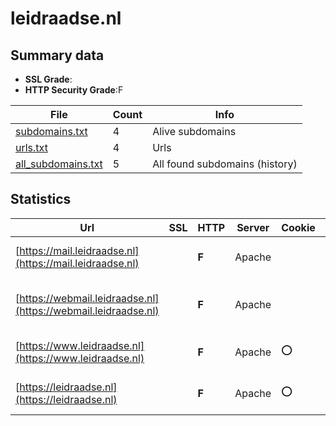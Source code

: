 

# leidraadse.nl
## Summary data


 - **SSL Grade**:
 - **HTTP Security Grade**:F


| File       | Count | Info |
|------------|-------|------|
|[subdomains.txt](/data/leidraadse.nl/subdomains.txt)|4|Alive subdomains|
|[urls.txt](/data/leidraadse.nl/urls.txt)|4|Urls|
|[all_subdomains.txt](/data/leidraadse.nl/all_subdomains.txt)|5|All found subdomains (history)|


## Statistics


| Url | SSL | HTTP | Server | Cookie | HSTS | CORS | CTO | CSP | XFO | XXP | RP |FP| Tech |Title |
|--------|-------|-------|------|------|------|------|------|------|------|------|------|------|------|------|
|[https://mail.leidraadse.nl](https://mail.leidraadse.nl)| | **F**|Apache| | | | | | | | :white_check_mark: | |Apache HTTP Server|Default Parallel...|
|[https://webmail.leidraadse.nl](https://webmail.leidraadse.nl)| | **F**|Apache| | | | | | | | :white_check_mark: | |Apache HTTP Server PHP:8.2.15|Internal Error|
|[https://www.leidraadse.nl](https://www.leidraadse.nl)| | **F**|Apache|:o: | | | | | | | :white_check_mark: | |Apache HTTP Server PHP|Welkom | Leidraa...|
|[https://leidraadse.nl](https://leidraadse.nl)| | **F**|Apache|:o: | | | | | | | :white_check_mark: | |Apache HTTP Server PHP|Welkom | Leidraa...|

